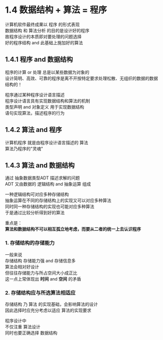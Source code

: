 # 1.4 数据结构 + 算法 = 程序

计算机软件最终成果以 程序 的形式表现  
数据结构 和 算法分析 的目的是设计好的程序  
故程序设计的本质即对要处理的问题选择  
好的程序结构 and 此基础上施加好的算法  

## 1.4.1 程序 and 数据结构

程序的计算 or 处理 总是以某些数据为对象的  
设计简明、高效、可靠的程序是离不开按特定要求处理松散、无组织的数据的数据结构的！  

程序通过某种程序设计语言描述  
程序设计语言具有实现数据结构和算法的机制  
类型声明 and 对象定义 用于实现数据结构  
语句实现算法，描述程序的行为  

## 1.4.2 算法 and 程序

计算机程序 就是由程序设计语言描述的 算法  
算法乃程序的"灵魂"  

## 1.4.3 算法 and 数据结构

通过 抽象数据类型ADT 描述求解的问题  
ADT 又由数据的 逻辑结构 and 抽象运算 组成  

一种逻辑结构可对应多种存储结构  
抽象运算在不同的存储结构上的实现又可以对应多种算法  
同时同一种存储结构的实现也可能对应多种算法  
于是通过比较分析得到好的算法  

重点是：  
**算法和数据结构不可以相互孤立地考虑，而要从二者的统一上去认识程序**  

### 1. 存储结构的存储能力

一般来说  
存储结构 存储能力强 and 存储信息多  
算法会相对好设计  
但往往存储能力与所占空间大小成正比  
这一点上常体现出 **时间** and **空间** 的矛盾  

### 2. 存储结构应与所选算法相适应

存储结构 乃 算法 的实现基础，会影响算法的设计  
因此选择时应充分考虑以适应 算法的实现要求  

程序设计中  
不仅注重 算法设计  
同时也要正确选择 数据结构  
